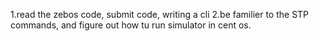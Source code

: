 1.read the zebos code, submit code, writing a cli
2.be familier to the STP commands, and figure out how tu run simulator in cent os.

